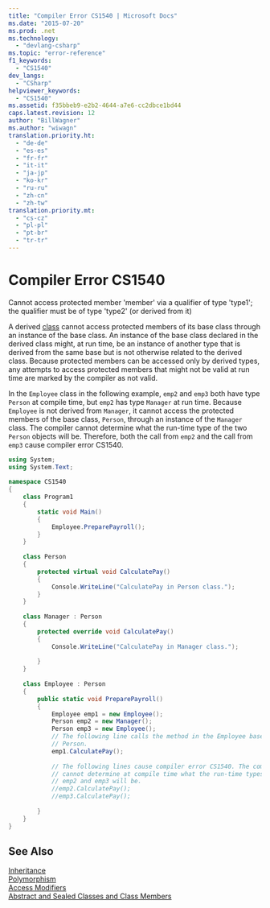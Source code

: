 ```yaml
---
title: "Compiler Error CS1540 | Microsoft Docs"
ms.date: "2015-07-20"
ms.prod: .net
ms.technology: 
  - "devlang-csharp"
ms.topic: "error-reference"
f1_keywords: 
  - "CS1540"
dev_langs: 
  - "CSharp"
helpviewer_keywords: 
  - "CS1540"
ms.assetid: f35bbeb9-e2b2-4644-a7e6-cc2dbce1bd44
caps.latest.revision: 12
author: "BillWagner"
ms.author: "wiwagn"
translation.priority.ht: 
  - "de-de"
  - "es-es"
  - "fr-fr"
  - "it-it"
  - "ja-jp"
  - "ko-kr"
  - "ru-ru"
  - "zh-cn"
  - "zh-tw"
translation.priority.mt: 
  - "cs-cz"
  - "pl-pl"
  - "pt-br"
  - "tr-tr"
---
```

# Compiler Error CS1540
Cannot access protected member 'member' via a qualifier of type 'type1'; the qualifier must be of type 'type2' (or derived from it)  
  
 A derived [class](../../../csharp/language-reference/keywords/class.md) cannot access protected members of its base class through an instance of the base class. An instance of the base class declared in the derived class might, at run time, be an instance of another type that is derived from the same base but is not otherwise related to the derived class. Because protected members can be accessed only by derived types, any attempts to access protected members that might not be valid at run time are marked by the compiler as not valid.  
  
 In the `Employee` class in the following example, `emp2` and `emp3` both have type `Person` at compile time, but `emp2` has type `Manager` at run time. Because `Employee` is not derived from `Manager`, it cannot access the protected members of the base class, `Person`, through an instance of the `Manager` class. The compiler cannot determine what the run-time type of the two `Person` objects will be. Therefore, both the call from `emp2` and the call from `emp3` cause compiler error CS1540.  
  
```csharp  
using System;  
using System.Text;  
  
namespace CS1540  
{  
    class Program1  
    {  
        static void Main()  
        {  
            Employee.PreparePayroll();  
        }  
    }  
  
    class Person  
    {  
        protected virtual void CalculatePay()   
        {  
            Console.WriteLine("CalculatePay in Person class.");  
        }  
    }  
  
    class Manager : Person  
    {  
        protected override void CalculatePay()   
        {  
            Console.WriteLine("CalculatePay in Manager class.");   
  
        }  
    }  
  
    class Employee : Person  
    {  
        public static void PreparePayroll()  
        {  
            Employee emp1 = new Employee();  
            Person emp2 = new Manager();  
            Person emp3 = new Employee();  
            // The following line calls the method in the Employee base class,  
            // Person.  
            emp1.CalculatePay();   
  
            // The following lines cause compiler error CS1540. The compiler   
            // cannot determine at compile time what the run-time types of   
            // emp2 and emp3 will be.  
            //emp2.CalculatePay();   
            //emp3.CalculatePay();  
  
        }  
    }  
}  
```  
  
## See Also  
 [Inheritance](../../../csharp/programming-guide/classes-and-structs/inheritance.md)   
 [Polymorphism](../../../csharp/programming-guide/classes-and-structs/polymorphism.md)   
 [Access Modifiers](../../../csharp/programming-guide/classes-and-structs/access-modifiers.md)   
 [Abstract and Sealed Classes and Class Members](../../../csharp/programming-guide/classes-and-structs/abstract-and-sealed-classes-and-class-members.md)
